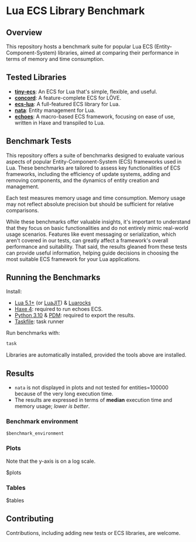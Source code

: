# Lua ECS Library Benchmark

## Overview

This repository hosts a benchmark suite for popular Lua ECS (Entity-Component-System) libraries, aimed at comparing their performance in terms of memory and time consumption.

## Tested Libraries

- **[tiny-ecs](https://github.com/bakpakin/tiny-ecs)**: An ECS for Lua that's simple, flexible, and useful.
- **[concord](https://github.com/Keyslam-Group/Concord)**: A feature-complete ECS for LÖVE.
- **[ecs-lua](https://github.com/nidorx/ecs-lua)**: A full-featured ECS library for Lua.
- **[nata](https://github.com/tesselode/nata)**: Entity management for Lua.
- **[echoes](https://github.com/player-03/echoes)**: A macro-based ECS framework, focusing on ease of use, written in Haxe and transpiled to Lua.

## Benchmark Tests

This repository offers a suite of benchmarks designed to evaluate various aspects of popular Entity-Component-System (ECS) frameworks used in Lua. These benchmarks are tailored to assess key functionalities of ECS frameworks, including the efficiency of update systems, adding and removing components, and the dynamics of entity creation and management.

Each test measures memory usage and time consumption. Memory usage may not reflect absolute precision but should be sufficient for relative comparisons.

While these benchmarks offer valuable insights, it's important to understand that they focus on basic functionalities and do not entirely mimic real-world usage scenarios. Features like event messaging or serialization, which aren't covered in our tests, can greatly affect a framework's overall performance and suitability. That said, the results gleaned from these tests can provide useful information, helping guide decisions in choosing the most suitable ECS framework for your Lua applications.

## Running the Benchmarks

Install:

- [Lua 5.1+](https://www.lua.org/) (or [LuaJIT](https://luajit.org/)) & [Luarocks](https://luarocks.org)
- [Haxe 4](https://haxe.org/): required to run echoes ECS.
- [Python 3.10](https://www.python.org/) & [PDM](https://pdm-project.org): required to export the results.
- [Taskfile](https://taskfile.dev/): task runner

Run benchmarks with:

```bash
task
```

Libraries are automatically installed, provided the tools above are installed.

## Results

- `nata` is not displayed in plots and not tested for entities=100000 because of the very long execution time.
- The results are expressed in terms of **median** execution time and memory usage; _lower is better_.

### Benchmark environment

```
$benchmark_environment
```

### Plots

Note that the y-axis is on a log scale.

$plots

### Tables

$tables

## Contributing

Contributions, including adding new tests or ECS libraries, are welcome.
